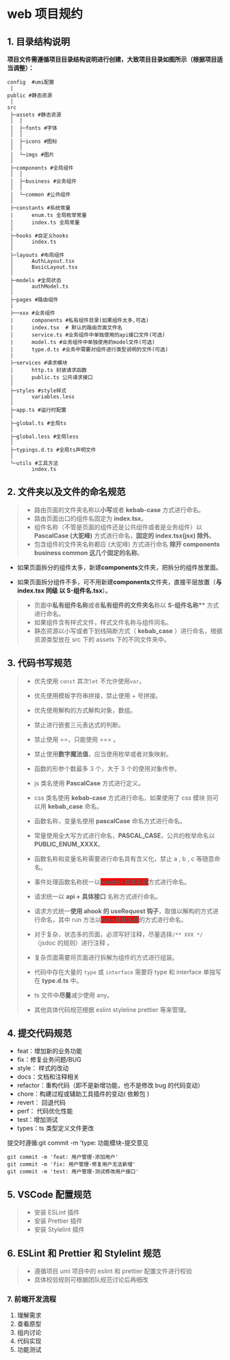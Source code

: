 # **web 项目规约**

## 1. 目录结构说明

**项目文件需遵循项目目录结构说明进行创建，大致项目目录如图所示（根据项目适当调整）：**

```
config  #umi配置
 |
public #静态资源
 │
src
 ├─assets #静态资源
 │  │
 │  ├─fonts #字体
 │  │
 │  ├─icons #图标
 │  │
 │  └─imgs #图片
 │
 ├─components #全局组件
 │  │
 │  ├─business #业务组件
 │  │
 │  └─common #公共组件
 │
 ├─constants #系统常量
 |      enum.ts 全局枚举常量
 │      index.ts 全局常量
 │
 ├─hooks #自定义hooks
 │      index.ts
 │
 ├─layouts #布局组件
 │      AuthLayout.tsx
 │      BasicLayout.tsx
 │
 ├─models #全局状态
 │      authModel.ts
 │
 ├─pages #路由组件
 |
 ├──xxx #业务组件
 |      components #私有组件目录(如果组件太多,可选)
 |      index.tsx  # 默认的路由页面文件名
 │      service.ts #业务组件中单独使用的api接口文件(可选)
 |      model.ts #业务组件中单独使用的model文件(可选)
 |      type.d.ts #业务中需要对组件进行类型说明的文件(可选)
 |
 ├─services #请求模块
 │      http.ts 封装请求函数
 │      public.ts 公共请求接口
 │
 ├─styles #style样式
 │      variables.less
 │
 ├─app.ts #运行时配置
 │
 ├─global.ts #全局ts
 │
 ├─global.less #全局less
 │
 ├─typings.d.ts #全局ts声明文件
 │
 └─utils #工具方法
        index.ts

```

## 2. 文件夹以及文件的命名规范

> - 路由页面的文件夹名称以**小写**或者 **kebab-case** 方式进行命名。
> - 路由页面出口的组件名固定为 **index.tsx**。
> - 组件名称（不管是页面的组件还是公共组件或者是业务组件）以 **PascalCase (大驼峰)** 方式进行命名，**固定的 index.tsx(jsx) 除外**。
> - 包含组件的文件夹名称都应 (大驼峰) 方式进行命名 **除开 components business common 这几个固定的名称**。

- 如果页面拆分的组件太多，新建**components**文件夹，把拆分的组件放里面。

- 如果页面拆分组件不多，可不用新建**components**文件夹，直接平层放置（**与 index.tsx 同级 以 S-组件名.tsx**）。

> - 页面中**私有组件名称**或者**私有组件的文件夹名**称以 **S-组件名称\*\*** 方式进行命名。
> - 如果组件含有样式文件，样式文件名称与组件同名。
> - 静态资源以小写或者下划线隔断方式（ **kebab_case** ）进行命名，根据资源类型放在 src 下的 assets 下的不同文件夹中。

## 3. 代码书写规范

> - 优先使用 `const` 其次`let` 不允许使用`var`。
>
> - 优先使用模板字符串拼接，禁止使用 + 号拼接。
>
> - 优先使用解构的方式解构对象，数组。
>
> - 禁止进行嵌套三元表达式的判断。
>
> - 禁止使用 ==，只能使用 === 。
>
> - 禁止使用**数字魔法值**，应当使用枚举或者对象映射。
>
> - 函数的形参个数最多 3 个，大于 3 个的使用对象传参。
>
> - js 类名使用 **PascalCase** 方式进行定义。
>
> - css 类名使用 **kebab-case** 方式进行命名，如果使用了 css 模块 则可以用 **kebab_case** 命名。
>
> - 函数名称，变量名使用 **pascalCase** 命名方式进行命名。
>
> - 常量使用全大写方式进行命名，**PASCAL_CASE**，公共的枚举命名以 **PUBLIC_ENUM_XXXX**。
>
> - 函数名称和变量名称需要进行命名具有含义化，禁止 a , b , c 等随意命名。
>
> - 事件处理函数名称统一以<b style="background:#ff0000;">handle+具体名称</b>方式进行命名。
>
> - 请求统一以 **api + 具体接口** 名称方式进行命名。
>
> - 请求方式统一**使用 ahook 的 useRequest 钩子**，取值以解构的方式进行命名，其中 run 方法以<b style="background:#ff0000;">run+具体名称</b>的方式进行命名。
>
> - 对于复杂，状态多的页面，必须写好注释，尽量选择`/** XXX */` （jsdoc 的规则）进行注释 。
>
> - 复杂页面需要将页面进行拆解为组件的方式进行组装。
>
> - 代码中存在大量的 `type` 或 `interface` 需要将 type 和 interface 单独写在 **type.d.ts** 中。
>
> - ts 文件中**尽量**减少使用 any。
>
> - 其他具体代码规范根据 eslint styleline prettier 等来管理。

## 4. 提交代码规范

- feat：增加新的业务功能
- fix：修复业务问题/BUG
- style： 样式的改动
- docs：文档和注释相关
- refactor：重构代码（即不是新增功能，也不是修改 bug 的代码变动）
- chore：构建过程或辅助工具插件的变动( 依赖包 )
- revert： 回退代码
- perf： 代码优化性能
- test：增加测试
- types：ts 类型定义文件更改

提交时遵循:git commit -m 'type: 功能模块-提交意见

```
git commit -m 'feat: 用户管理-添加用户'
git commit -m 'fix: 用户管理-修复用户无法新增'
git commit -m 'test: 用户管理-测试修改用户接口'
```

## 5. VSCode 配置规范

> - 安装 ESLint 插件
> - 安装 Prettier 插件
> - 安装 Stylelint 插件

## 6. ESLint 和 Prettier 和 Stylelint 规范

> - 遵循项目 umi 项目中的 eslint 和 prettier 配置文件进行校验
> - 具体校验规则可根据团队规范讨论后再细改

### 7. 前端开发流程

1. 理解需求
2. 查看原型
3. 组内讨论
4. 代码实现
5. 功能测试
